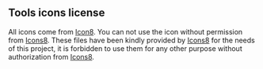 ## Tools icons license

All icons come from [Icon8](https://www.icon8.com/).
You can not use the icon without permission from [Icons8](https://www.icons8.com/).
These files have been kindly provided by [Icons8](https://www.icons8.com/) for the needs of this project, it is forbidden to use them for any other purpose without authorization from [Icons8](https://www.icons8.com/).